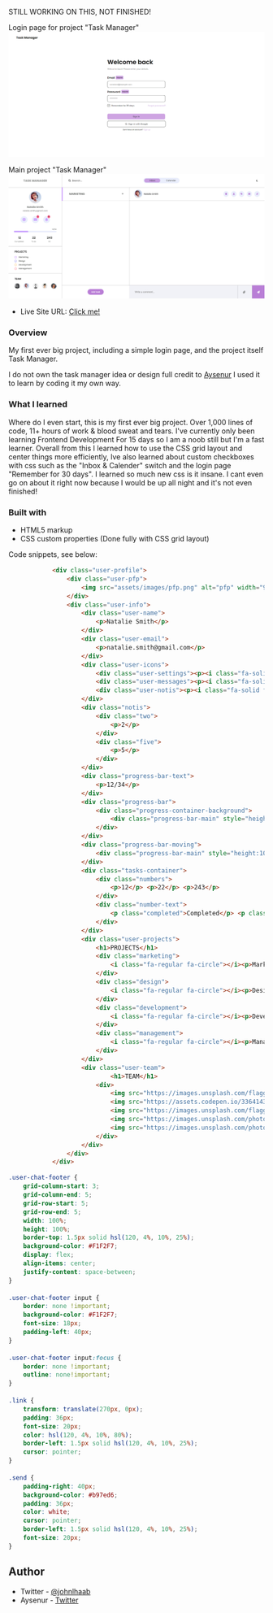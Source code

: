 STILL WORKING ON THIS, NOT FINISHED!



Login page for project "Task Manager"
![](/assets/images/screenshot-login.png)

Main project "Task Manager"
![](/assets/images/screenshot-main.png)

- Live Site URL: [Click me!](https://johnhaab.github.io/login-signup-page/)

### Overview

My first ever big project, including a simple login page, and the project itself Task Manager.

I do not own the task manager idea or design full credit to [Aysenur](https://twitter.com/AysnrTrkk) I used it to learn by coding it my own way.

### What I learned

Where do I even start, this is my first ever big project. Over 1,000 lines of code, 11+ hours of work & blood sweat and tears. I've currently only been learning Frontend Development
For 15 days so I am a noob still but I'm a fast learner. Overall from this I learned how to use the CSS grid layout and center things more efficiently, Ive also learned about custom
checkboxes with css such as the "Inbox & Calender" switch and the login page "Remember for 30 days". I learned so much new css is it insane. I cant even go on about it right now
because I would be up all night and it's not even finished!

### Built with

- HTML5 markup
- CSS custom properties (Done fully with CSS grid layout)

Code snippets, see below:

```html
            <div class="user-profile">
                <div class="user-pfp">
                    <img src="assets/images/pfp.png" alt="pfp" width="90px" height="90px">
                </div>
                <div class="user-info">
                    <div class="user-name">
                        <p>Natalie Smith</p>
                    </div>
                    <div class="user-email">
                        <p>natalie.smith@gmail.com</p>
                    </div>
                    <div class="user-icons">
                        <div class="user-settings"><p><i class="fa-solid fa-gear"></i></p></div>
                        <div class="user-messages"><p><i class="fa-solid fa-envelope"></i></p></div>
                        <div class="user-notis"><p><i class="fa-solid fa-bell"></i></p></div>
                    </div>
                    <div class="notis">
                        <div class="two">
                            <p>2</p>
                        </div>
                        <div class="five">
                            <p>5</p>
                        </div>
                    </div>
                    <div class="progress-bar-text">
                        <p>12/34</p>
                    </div>
                    <div class="progress-bar">
                        <div class="progress-container-background">
                            <div class="progress-bar-main" style="height:10px;width:75%"></div>
                        </div>
                    </div>
                    <div class="progress-bar-moving">
                        <div class="progress-bar-main" style="height:10px;width:75%"></div>
                    </div>
                    <div class="tasks-container">
                        <div class="numbers">
                            <p>12</p> <p>22</p> <p>243</p>
                        </div>
                        <div class="number-text">
                            <p class="completed">Completed</p> <p class="to-do">To do</p> <p class="all">All</p>
                        </div>
                    </div>
                    <div class="user-projects">
                        <h1>PROJECTS</h1>
                        <div class="marketing">
                            <i class="fa-regular fa-circle"></i><p>Marketing</p>
                        </div>
                        <div class="design">
                            <i class="fa-regular fa-circle"></i><p>Design</p>
                        </div>
                        <div class="development">
                            <i class="fa-regular fa-circle"></i><p>Development</p>
                        </div>
                        <div class="management">
                            <i class="fa-regular fa-circle"></i><p>Management</p>
                        </div>
                    </div>
                    <div class="user-team">
                            <h1>TEAM</h1>
                        <div>
                            <img src="https://images.unsplash.com/flagged/photo-1574282893982-ff1675ba4900?ixlib=rb-1.2.1&ixid=eyJhcHBfaWQiOjEyMDd9&auto=format&fit=crop&w=1000&q=80" alt="team" width="40px" height="40px">
                            <img src="https://assets.codepen.io/3364143/Screen+Shot+2020-08-01+at+12.24.16.png" alt="team" width="40px" height="40px">
                            <img src="https://images.unsplash.com/flagged/photo-1570612861542-284f4c12e75f?ixlib=rb-1.2.1&ixid=eyJhcHBfaWQiOjEyMDd9&auto=format&fit=crop&w=800&q=60" alt="team" width="40px" height="40px">
                            <img src="https://images.unsplash.com/photo-1580489944761-15a19d654956?ixlib=rb-1.2.1&auto=format&fit=crop&w=998&q=80" alt="team" width="40px" height="40px">
                            <img src="https://images.unsplash.com/photo-1541647376583-8934aaf3448a?ixlib=rb-1.2.1&ixid=eyJhcHBfaWQiOjEyMDd9&auto=format&fit=crop&w=934&q=80" alt="team" width="40px" height="40px">
                        </div>
                    </div>
                </div>
            </div>
```
```css
.user-chat-footer {
    grid-column-start: 3;
    grid-column-end: 5;
    grid-row-start: 5;
    grid-row-end: 5;
    width: 100%;
    height: 100%;
    border-top: 1.5px solid hsl(120, 4%, 10%, 25%);
    background-color: #F1F2F7;
    display: flex;
    align-items: center;
    justify-content: space-between;
}

.user-chat-footer input {
    border: none !important;
    background-color: #F1F2F7;
    font-size: 18px;
    padding-left: 40px;
}

.user-chat-footer input:focus {
    border: none !important;
    outline: none!important;
}

.link {
    transform: translate(270px, 0px);
    padding: 36px;
    font-size: 20px;
    color: hsl(120, 4%, 10%, 80%);
    border-left: 1.5px solid hsl(120, 4%, 10%, 25%);
    cursor: pointer;
}

.send {
    padding-right: 40px;
    background-color: #b97ed6;
    padding: 36px;
    color: white;
    cursor: pointer;
    border-left: 1.5px solid hsl(120, 4%, 10%, 25%);
    font-size: 20px;
}
```

## Author

- Twitter - [@johnlhaab](https://www.twitter.com/johnlhaab)
- Aysenur - [Twitter](https://twitter.com/AysnrTrkk)
